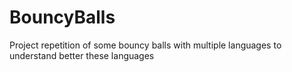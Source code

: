 # BouncyBalls
Project repetition of some bouncy balls with multiple languages to understand better these languages
